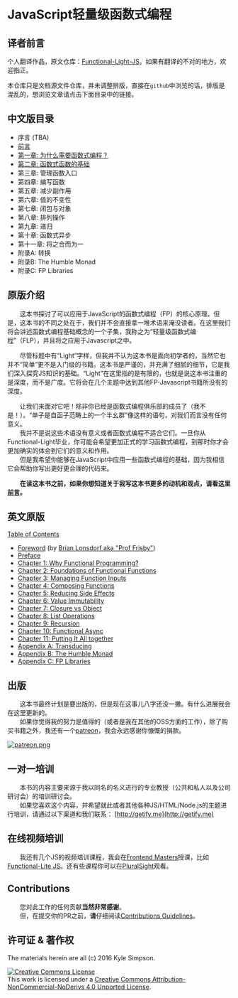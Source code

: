 # JavaScript轻量级函数式编程

## 译者前言
个人翻译作品，原文仓库：[Functional-Light-JS](https://github.com/getify/Functional-Light-JS)。如果有翻译的不对的地方，欢迎指正。

本仓库只是文档源文件仓库，并未调整排版，直接在`github`中浏览的话，排版是混乱的，想浏览文章请点击下面目录中的链接。

## 中文版目录

* 序言 (TBA)
* [前言](preface.md)
* [第一章: 为什么需要函数式编程？](http://www.dreamingcat.me/#/post/functional-light-js-zh-ch-01)
* [第二章: 函数式函数的基础](http://www.dreamingcat.me/#/post/functional-light-js-zh-ch-02)
* 第三章: 管理函数入口
* 第四章: 编写函数
* 第五章: 减少副作用
* 第六章: 值的不变性
* 第七章: 闭包与对象
* 第八章: 排列操作
* 第九章: 递归
* 第十章: 函数式异步
* 第十一章: 将之合而为一
* 附录A: 转换
* 附录B: The Humble Monad
* 附录C: FP Libraries

## 原版介绍

　　这本书探讨了可以应用于JavaScript的函数式编程（FP）的核心原理。但是，这本书的不同之处在于，我们并不会直接拿一堆术语来淹没读者。在这里我们将会讲述函数式编程基础概念的一个子集，我称之为“轻量级函数式编程”（FLP），并且将之应用于Javascript之中。

<p class="note">
　　尽管标题中有“Light”字样，但我并不认为这本书是面向初学者的，当然它也并不“简单”更不是入门级的书籍。这本书是严谨的，并充满了细腻的细节，它是我们深入探究JS知识的基础。“Light”在这里指的是有限的，也就是说这本书注重的是深度，而不是广度。它将会在几个主题中达到其他FP-Javascript书籍所没有的深度。
<p>

　　让我们来面对它吧！除非你已经是函数式编程俱乐部的成员了（我不是！）。“单子是自函子范畴上的一个半幺群”像这样的语句，对我们而言没有任何意义。  
　　我并不是说这些术语没有意义或者函数式编程不适合它们。一旦你从Functional-Light毕业，你可能会希望更加正式的学习函数式编程，到那时你才会更加确实的体会到它们的意义和作用。  
　　但是我希望你能够在JavaScript中应用一些函数式编程的基础，因为我相信它会帮助你写出更好更合理的代码来。

　　**在读这本书之前，如果你想知道关于我写这本书更多的动机和观点，请看这里[前言](preface.md)。**

## 英文原版

[Table of Contents](https://github.com/getify/Functional-Light-JS/blob/master/toc.md)

* [Foreword](https://github.com/getify/Functional-Light-JS/blob/master/foreword.md) (by [Brian Lonsdorf aka "Prof Frisby"](https://twitter.com/DrBoolean))
* [Preface](https://github.com/getify/Functional-Light-JS/blob/master/preface.md)
* [Chapter 1: Why Functional Programming?](https://github.com/getify/Functional-Light-JS/blob/master/ch1.md)
* [Chapter 2: Foundations of Functional Functions](https://github.com/getify/Functional-Light-JS/blob/master/ch2.md)
* [Chapter 3: Managing Function Inputs](https://github.com/getify/Functional-Light-JS/blob/master/ch3.md)
* [Chapter 4: Composing Functions](https://github.com/getify/Functional-Light-JS/blob/master/ch4.md)
* [Chapter 5: Reducing Side Effects](https://github.com/getify/Functional-Light-JS/blob/master/ch5.md)
* [Chapter 6: Value Immutability](https://github.com/getify/Functional-Light-JS/blob/master/ch6.md)
* [Chapter 7: Closure vs Object](https://github.com/getify/Functional-Light-JS/blob/master/ch7.md)
* [Chapter 8: List Operations](https://github.com/getify/Functional-Light-JS/blob/master/ch8.md)
* [Chapter 9: Recursion](https://github.com/getify/Functional-Light-JS/blob/master/ch9.md)
* [Chapter 10: Functional Async](https://github.com/getify/Functional-Light-JS/blob/master/ch10.md)
* [Chapter 11: Putting It All together](https://github.com/getify/Functional-Light-JS/blob/master/ch11.md)
* [Appendix A: Transducing](https://github.com/getify/Functional-Light-JS/blob/master/apA.md)
* [Appendix B: The Humble Monad](https://github.com/getify/Functional-Light-JS/blob/master/apB.md)
* [Appendix C: FP Libraries](https://github.com/getify/Functional-Light-JS/blob/master/apC.md)

## 出版

　　这本书最终计划是要出版的，但是现在这事儿八字还没一撇。有什么进展我会在这里更新的。  
　　如果你觉得我的努力是值得的（或者是我在其他的OSS方面的工作），除了购买书籍之外，我还有一个[patreon](https://www.patreon.com/getify)，我会永远感谢你慷慨的捐款。

<a href="https://www.patreon.com/getify">[![patreon.png](https://s11.postimg.org/axpzguh77/patreon.png)](https://www.patreon.com/getify)</a>

## 一对一培训
　　本书的内容主要来源于我以同名的名义进行的专业教授（公共和私人以及公司研讨会）的培训研讨会。  
　　如果您喜欢这个内容，并希望就此或者其他各种JS/HTML/Node.js的主题进行培训，请通过以下渠道和我们联系：
[http://getify.me](http://getify.me)

## 在线视频培训
　　我还有几个JS的视频培训课程，我会在[Frontend Masters](https://FrontendMasters.com)授课，比如[Functional-Lite JS](https://frontendmasters.com/courses/functional-js-lite/)。还有些课程你可以在[PluralSight](https://www.pluralsight.com/search?q=kyle%20simpson&categories=all)观看。

## Contributions
　　您对此工作的任何贡献**当然非常感谢**。  
　　但，在提交你的PR之前，**请**仔细阅读[Contributions Guidelines](https://github.com/getify/Functional-Light-JS/blob/master/CONTRIBUTING.md)。

## 许可证 & 著作权
The materials herein are all (c) 2016 Kyle Simpson.

<a rel="license" href="http://creativecommons.org/licenses/by-nc-nd/4.0/"><img alt="Creative Commons License" style="border-width:0" src="https://i.creativecommons.org/l/by-nc-nd/4.0/88x31.png" /></a><br />This work is licensed under a <a rel="license" href="http://creativecommons.org/licenses/by-nc-nd/4.0/">Creative Commons Attribution-NonCommercial-NoDerivs 4.0 Unported License</a>.